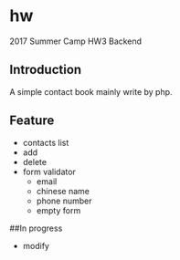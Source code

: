 # hw
2017 Summer Camp HW3 Backend

## Introduction

A simple contact book mainly write by php.
 
## Feature
- contacts list
- add
- delete
- form validator
    - email 
    - chinese name
    - phone number
    - empty form

##In progress
- modify


